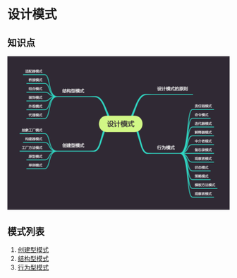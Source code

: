 # 设计模式

## 知识点

![知识点](./imgs/index.png)

## 模式列表

1. [创建型模式](construct.md)
2. [结构型模式](structure.md)
3. [行为型模式](behavior.md)
